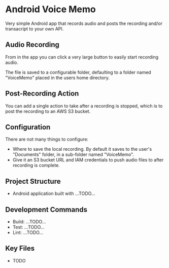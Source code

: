 # Android Voice Memo

Very simple Android app that records audio and posts the recording and/or transacript to your own API.

## Audio Recording

From in the app you can click a very large button to easily start recording audio.

The file is saved to a configurable folder, defaulting to a folder named "VoiceMemo" placed in the users home directory.

## Post-Recording Action

You can add a single action to take after a recording is stopped, which is to post the recording to an AWS S3 bucket.

## Configuration

There are not many things to configure:

- Where to save the local recording. By default it saves to the user's "Documents" folder, in a sub-folder named "VoiceMemo".
- Give it an S3 bucket URL and IAM credentials to push audio files to after recording is complete.

## Project Structure

- Android application built with ...TODO...

## Development Commands

- Build: ...TODO...
- Test: ...TODO...
- Lint: ...TODO...

## Key Files

- TODO
